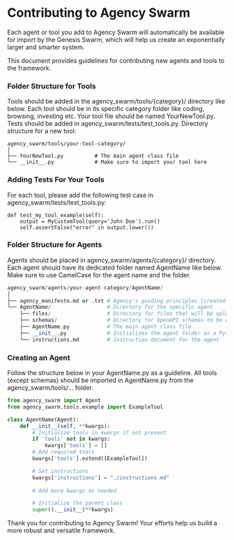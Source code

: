 # Contributing to Agency Swarm

Each agent or tool you add to Agency Swarm will automatically be available for import by the Genesis Swarm, which will help us create an exponentially larger and smarter system.

This document provides guidelines for contributing new agents and tools to the framework.

### Folder Structure for Tools
Tools should be added in the agency_swarm/tools/{category}/ directory like below.
Each tool should be in its specific category folder like coding, browsing, investing etc.
Your tool file should be named YourNewTool.py.
Tests should be added in agency_swarm/tests/test_tools.py.
Directory structure for a new tool:
```
agency_swarm/tools/your-tool-category/
│
├── YourNewTool.py          # The main agent class file
└── __init__.py             # Make sure to import your tool here
```
### Adding Tests For Your Tools
For each tool, please add the following test case in agency_swarm/tests/test_tools.py:

    def test_my_tool_example(self):
        output = MyCustomTool(query='John Doe').run()
        self.assertFalse("error" in output.lower())

### Folder Structure for Agents

Agents should be placed in agency_swarm/agents/{category}/ directory.
Each agent should have its dedicated folder named AgentName like below.
Make sure to use CamelCase for the agent name and the folder.
```python
agency_swarm/agents/your-agent-category/AgentName/
│
├── agency_manifesto.md or .txt # Agency's guiding principles (created if not exists)
└── AgentName/                  # Directory for the specific agent
    ├── files/                  # Directory for files that will be uploaded to openai (if any)
    ├── schemas/                # Directory for OpenAPI schemas to be converted into tools (if any)
    ├── AgentName.py            # The main agent class file
    ├── __init__.py             # Initializes the agent folder as a Python package
    └── instructions.md         # Instruction document for the agent
```
### Creating an Agent

Follow the structure below in your AgentName.py as a guideline.
All tools (except schemas) should be imported in AgentName.py from the agency_swarm/tools/... folder.
```python
from agency_swarm import Agent
from agency_swarm.tools.example import ExampleTool

class AgentName(Agent):
    def __init__(self, **kwargs):
        # Initialize tools in kwargs if not present
        if 'tools' not in kwargs:
            kwargs['tools'] = []
        # Add required tools
        kwargs['tools'].extend([ExampleTool])

        # Set instructions
        kwargs['instructions'] = "./instructions.md"
        
        # Add more kwargs as needed

        # Initialize the parent class
        super().__init__(**kwargs)
```


Thank you for contributing to Agency Swarm! Your efforts help us build a more robust and versatile framework.